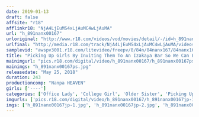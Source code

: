 ```yaml
---
date: 2019-01-13
draft: false
affsite: "r18"
afflinkr18: "NjA4LjEuMS4xLjAuMC4wLjAuMA"
url: "h_891nanx00167"
urloriginal: "http://www.r18.com/videos/vod/movies/detail/-/id=h_891nanx00167"
urlfinal: "http://media.r18.com/track/NjA4LjEuMS4xLjAuMC4wLjAuMA/videos/vod/movies/detail/-/id=h_891nanx00167"
samplevid: "awspv3001.r18.com/litevideo/freepv/8/84n/84nanx167/84nanx167_dmb_w.mp4"
title: "Picking Up Girls By Inviting Them To An Izakaya Bar So We Can Fuck Them 8 Ladies"
mainimgurl: "pics.r18.com/digital/video/h_891nanx00167/h_891nanx00167ps.jpg"
mainimgs: "h_891nanx00167ps.jpg"
releasedate: "May 25, 2018"
duration: 243
productioncomp: "Nanpa HEAVEN"
girls: ['----']
categories: ['Office Lady', 'College Girl', 'Older Sister', 'Picking Up Girls', 'Voyeur', 'Over 4 Hours', 'Hi-Def']
imgurls: ['pics.r18.com/digital/video/h_891nanx00167/h_891nanx00167jp-1.jpg', 'pics.r18.com/digital/video/h_891nanx00167/h_891nanx00167jp-2.jpg', 'pics.r18.com/digital/video/h_891nanx00167/h_891nanx00167jp-3.jpg', 'pics.r18.com/digital/video/h_891nanx00167/h_891nanx00167jp-4.jpg', 'pics.r18.com/digital/video/h_891nanx00167/h_891nanx00167jp-5.jpg', 'pics.r18.com/digital/video/h_891nanx00167/h_891nanx00167jp-6.jpg', 'pics.r18.com/digital/video/h_891nanx00167/h_891nanx00167jp-7.jpg', 'pics.r18.com/digital/video/h_891nanx00167/h_891nanx00167jp-8.jpg', 'pics.r18.com/digital/video/h_891nanx00167/h_891nanx00167jp-9.jpg', 'pics.r18.com/digital/video/h_891nanx00167/h_891nanx00167jp-10.jpg', 'pics.r18.com/digital/video/h_891nanx00167/h_891nanx00167jp-11.jpg', 'pics.r18.com/digital/video/h_891nanx00167/h_891nanx00167jp-12.jpg', 'pics.r18.com/digital/video/h_891nanx00167/h_891nanx00167jp-13.jpg', 'pics.r18.com/digital/video/h_891nanx00167/h_891nanx00167jp-14.jpg', 'pics.r18.com/digital/video/h_891nanx00167/h_891nanx00167jp-15.jpg', 'pics.r18.com/digital/video/h_891nanx00167/h_891nanx00167jp-16.jpg', 'pics.r18.com/digital/video/h_891nanx00167/h_891nanx00167jp-17.jpg', 'pics.r18.com/digital/video/h_891nanx00167/h_891nanx00167jp-18.jpg', 'pics.r18.com/digital/video/h_891nanx00167/h_891nanx00167jp-19.jpg', 'pics.r18.com/digital/video/h_891nanx00167/h_891nanx00167jp-20.jpg']
imgs: ['h_891nanx00167jp-1.jpg', 'h_891nanx00167jp-2.jpg', 'h_891nanx00167jp-3.jpg', 'h_891nanx00167jp-4.jpg', 'h_891nanx00167jp-5.jpg', 'h_891nanx00167jp-6.jpg', 'h_891nanx00167jp-7.jpg', 'h_891nanx00167jp-8.jpg', 'h_891nanx00167jp-9.jpg', 'h_891nanx00167jp-10.jpg', 'h_891nanx00167jp-11.jpg', 'h_891nanx00167jp-12.jpg', 'h_891nanx00167jp-13.jpg', 'h_891nanx00167jp-14.jpg', 'h_891nanx00167jp-15.jpg', 'h_891nanx00167jp-16.jpg', 'h_891nanx00167jp-17.jpg', 'h_891nanx00167jp-18.jpg', 'h_891nanx00167jp-19.jpg', 'h_891nanx00167jp-20.jpg']
---
```

